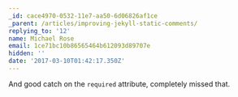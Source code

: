 ```yaml
---
_id: cace4970-0532-11e7-aa50-6d06826af1ce
_parent: /articles/improving-jekyll-static-comments/
replying_to: '12'
name: Michael Rose
email: 1ce71bc10b86565464b612093d89707e
hidden: ''
date: '2017-03-10T01:42:17.350Z'
---
```


And good catch on the `required` attribute, completely missed that.
